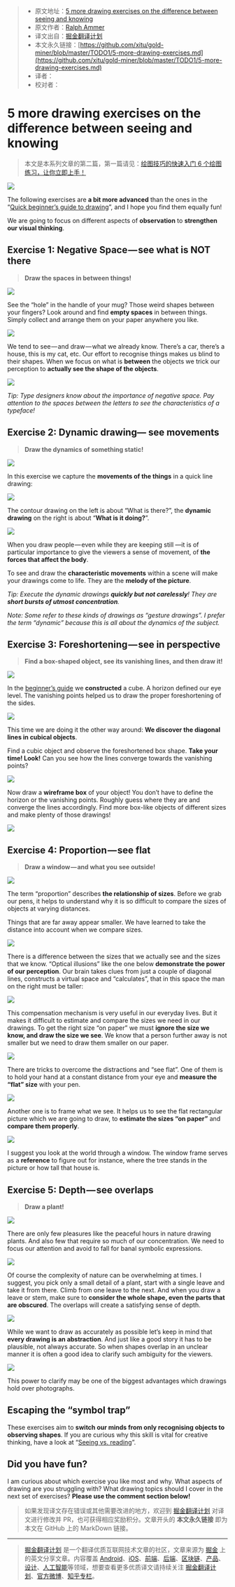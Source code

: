 > * 原文地址：[5 more drawing exercises on the difference between seeing and knowing](https://medium.com/personal-growth/5-more-drawing-exercises-9c0df4645387)
> * 原文作者：[Ralph Ammer](https://medium.com/@ralphammer?source=post_header_lockup)
> * 译文出自：[掘金翻译计划](https://github.com/xitu/gold-miner)
> * 本文永久链接：[https://github.com/xitu/gold-miner/blob/master/TODO1/5-more-drawing-exercises.md](https://github.com/xitu/gold-miner/blob/master/TODO1/5-more-drawing-exercises.md)
> * 译者：
> * 校对者：

# 5 more drawing exercises on the difference between seeing and knowing

> 本文是本系列文章的第二篇，第一篇请见：[绘图技巧的快速入门
6 个绘图练习，让你立即上手！](https://github.com/xitu/gold-miner/blob/f57f636bd20e9b3aa0d423435e98e5b556a49b71/TODO1/a-quick-beginners-guide-to-drawing.md)

![](https://cdn-images-1.medium.com/max/800/1*8NDD5zLkYppl5BFoFfVrcg.gif)

The following exercises are **a bit more advanced** than the ones in the “[Quick beginner’s guide to drawing](https://medium.com/personal-growth/a-quick-beginners-guide-to-drawing-58213877715e)”, and I hope you find them equally fun!

We are going to focus on different aspects of **observation** to **strengthen our visual thinking**.

## Exercise 1: Negative Space — see what is NOT there

> **Draw the spaces in between things!**

![](https://cdn-images-1.medium.com/max/800/1*BcBbHjBYf1Y0LzPcyjxW-A.gif)

See the “hole” in the handle of your mug? Those weird shapes between your fingers? Look around and find **empty spaces** in between things. Simply collect and arrange them on your paper anywhere you like.

![](https://cdn-images-1.medium.com/max/800/1*knCfDWbzlVcc25wIajBgBQ.gif)

We tend to see — and draw — what we already know. There’s a car, there’s a house, this is my cat, etc. Our effort to recognise things makes us blind to their shapes. When we focus on what is **between** the objects we trick our perception to **actually see the shape of the objects**.

![](https://cdn-images-1.medium.com/max/800/1*rNaa_2y4QJir89_9HG1N4w.gif)

_Tip: Type designers know about the importance of negative space. Pay attention to the spaces between the letters to see the characteristics of a typeface!_

## Exercise 2: Dynamic drawing— see movements

> **Draw the dynamics of something static!**

![](https://cdn-images-1.medium.com/max/800/1*rs2qFH96L-E7dsILahV80w.gif)

In this exercise we capture the **movements of the things** in a quick line drawing:

![](https://cdn-images-1.medium.com/max/800/1*Pk0GI59VC53CVyvmVBiX4Q.gif)

The contour drawing on the left is about “What is there?”, the **dynamic drawing** on the right is about “**What is it doing?**”.

![](https://cdn-images-1.medium.com/max/800/1*w68p3V-bV_fsaazAXZvLZg.gif)

When you draw people — even while they are keeping still —it is of particular importance to give the viewers a sense of movement, of **the forces that affect the body**.

To see and draw the **characteristic movements** within a scene will make your drawings come to life. They are the **melody of the picture**.

_Tip: Execute the dynamic drawings_ **_quickly but not carelessly_**_! They are_ **_short bursts of utmost concentration_**_._

_Note: Some refer to these kinds of drawings as “gesture drawings”. I prefer the term “dynamic” because this is all about the dynamics of the subject._

## Exercise 3: Foreshortening — see in perspective

> **Find a box-shaped object, see its vanishing lines, and then draw it!**

![](https://cdn-images-1.medium.com/max/800/1*1l5OWqIxR9TQS6YUNVn9gA.gif)

In the [beginner’s guide](https://medium.com/personal-growth/a-quick-beginners-guide-to-drawing-58213877715e) we **constructed** a cube. A horizon defined our eye level. The vanishing points helped us to draw the proper foreshortening of the sides.

![](https://cdn-images-1.medium.com/max/800/1*bFTDdSIT5K0koXaa-c35eg.gif)

This time we are doing it the other way around: **We discover the diagonal lines in cubical objects**.

Find a cubic object and observe the foreshortened box shape. **Take your time! Look!** Can you see how the lines converge towards the vanishing points?

![](https://cdn-images-1.medium.com/max/800/1*Uvlvz7PDyTD6xcUZAMGIQw.gif)

Now draw a **wireframe box** of your object! You don’t have to define the horizon or the vanishing points. Roughly guess where they are and converge the lines accordingly. Find more box-like objects of different sizes and make plenty of those drawings!

![](https://cdn-images-1.medium.com/max/800/1*4Fu6cFFfpTQ0rltcCTcKuw.gif)

## Exercise 4: Proportion — see flat

> **Draw a window — and what you see outside!**

![](https://cdn-images-1.medium.com/max/800/1*kleqsKsJCSfkS6bpeUqMuw.gif)

The term “proportion” describes **the relationship of sizes**. Before we grab our pens, it helps to understand why it is so difficult to compare the sizes of objects at varying distances.

Things that are far away appear smaller. We have learned to take the distance into account when we compare sizes.

![](https://cdn-images-1.medium.com/max/800/1*BQ3-uCbITyvhSmFZS5WbEg.gif)

There is a difference between the sizes that we actually see and the sizes that we know. “Optical illusions” like the one below **demonstrate the power of our perception**. Our brain takes clues from just a couple of diagonal lines, constructs a virtual space and “calculates”, that in this space the man on the right must be taller:

![](https://cdn-images-1.medium.com/max/800/1*sziDSDPlZXLktfu5VjB4ww.gif)

This compensation mechanism is very useful in our everyday lives. But it makes it difficult to estimate and compare the sizes we need in our drawings. To get the right size “on paper” we must **ignore the size we know, and draw the size we see**. We know that a person further away is not smaller but we need to draw them smaller on our paper.

![](https://cdn-images-1.medium.com/max/800/1*OmS1Ft0X1eXAOEdoM1L5tA.gif)

There are tricks to overcome the distractions and “see flat”. One of them is to hold your hand at a constant distance from your eye and **measure the “flat” size** with your pen.

![](https://cdn-images-1.medium.com/max/800/1*Yife9sf_I7z39lz4ioJX3g.gif)

Another one is to frame what we see. It helps us to see the flat rectangular picture which we are going to draw, to **estimate the sizes “on paper”** and **compare them properly**.

![](https://cdn-images-1.medium.com/max/800/1*qE8X1Ev19ZggIlBIcHxKdA.gif)

I suggest you look at the world through a window. The window frame serves as a **reference** to figure out for instance, where the tree stands in the picture or how tall that house is.

## Exercise 5: Depth — see overlaps

> **Draw a plant!**

![](https://cdn-images-1.medium.com/max/800/1*mNhkP2Tty9WtrVK0a1VT1w.gif)

There are only few pleasures like the peaceful hours in nature drawing plants. And also few that require so much of our concentration. We need to focus our attention and avoid to fall for banal symbolic expressions.

![](https://cdn-images-1.medium.com/max/800/1*sLpTjiAxJNXNb9TEI0BZ7Q.png)

Of course the complexity of nature can be overwhelming at times. I suggest, you pick only a small detail of a plant, start with a single leave and take it from there. Climb from one leave to the next. And when you draw a leave or stem, make sure to **consider the whole shape, even the parts that are obscured**. The overlaps will create a satisfying sense of depth.

![](https://cdn-images-1.medium.com/max/800/1*s8b6vL8d6bHL7T3V561d0A.gif)

While we want to draw as accurately as possible let’s keep in mind that **every drawing is an abstraction**. And just like a good story it has to be plausible, not always accurate. So when shapes overlap in an unclear manner it is often a good idea to clarify such ambiguity for the viewers.

![](https://cdn-images-1.medium.com/max/800/1*h_oa1gOAAmgDra1OWm1quw.png)

This power to clarify may be one of the biggest advantages which drawings hold over photographs.

## Escaping the “symbol trap”

These exercises aim to **switch our minds from only recognising objects to observing shapes**. If you are curious why this skill is vital for creative thinking, have a look at “[Seeing vs. reading](https://medium.com/personal-growth/seeing-vs-reading-29365d4540e2)”.

## Did you have fun?

I am curious about which exercise you like most and why. What aspects of drawing are you struggling with? What drawing topics should I cover in the next set of exercises? **Please use the comment section below!**

> 如果发现译文存在错误或其他需要改进的地方，欢迎到 [掘金翻译计划](https://github.com/xitu/gold-miner) 对译文进行修改并 PR，也可获得相应奖励积分。文章开头的 **本文永久链接** 即为本文在 GitHub 上的 MarkDown 链接。


---

> [掘金翻译计划](https://github.com/xitu/gold-miner) 是一个翻译优质互联网技术文章的社区，文章来源为 [掘金](https://juejin.im) 上的英文分享文章。内容覆盖 [Android](https://github.com/xitu/gold-miner#android)、[iOS](https://github.com/xitu/gold-miner#ios)、[前端](https://github.com/xitu/gold-miner#前端)、[后端](https://github.com/xitu/gold-miner#后端)、[区块链](https://github.com/xitu/gold-miner#区块链)、[产品](https://github.com/xitu/gold-miner#产品)、[设计](https://github.com/xitu/gold-miner#设计)、[人工智能](https://github.com/xitu/gold-miner#人工智能)等领域，想要查看更多优质译文请持续关注 [掘金翻译计划](https://github.com/xitu/gold-miner)、[官方微博](http://weibo.com/juejinfanyi)、[知乎专栏](https://zhuanlan.zhihu.com/juejinfanyi)。
